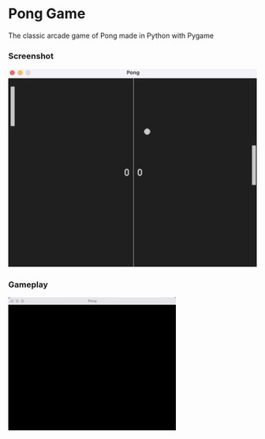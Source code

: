 # Pong Game

The classic arcade game of Pong made in Python with Pygame

### Screenshot

![design](pong_screenshot.png)

### Gameplay 

![game](pong_game_video_large.gif)

